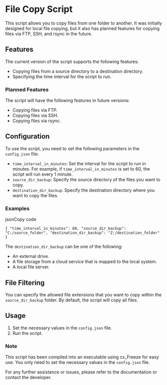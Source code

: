 
# File Copy Script

This script allows you to copy files from one folder to another. It was initially designed for local file copying, but it also has planned features for copying files via FTP, SSH, and rsync in the future.

## Features

The current version of the script supports the following features:

-   Copying files from a source directory to a destination directory.
-   Specifying the time interval for the script to run.

### Planned Features

The script will have the following features in future versions:

-   Copying files via FTP.
-   Copying files via SSH.
-   Copying files via rsync.

## Configuration

To use the script, you need to set the following parameters in the `config.json` file:

-   `time_interval_in_minutes`: Set the interval for the script to run in minutes. For example, if `time_interval_in_minutes` is set to 60, the script will run every 1 minute.
-   `source_dir_backup`: Specify the source directory of the files you want to copy.
-   `destination_dir_backup`: Specify the destination directory where you want to copy the files.

### Examples

jsonCopy code

`{
  "time_interval_in_minutes": 60,
  "source_dir_backup": "C:/source_folder",
  "destination_dir_backup": "Z:/destination_folder"
}` 

The `destination_dir_backup` can be one of the following:

-   An external drive.
-   A file storage from a cloud service that is mapped to the local system.
-   A local file server.

## File Filtering

You can specify the allowed file extensions that you want to copy within the `source_dir_backup` folder. By default, the script will copy all files.

## Usage

1.  Set the necessary values in the `config.json` file.
2.  Run the script.

### Note

This script has been compiled into an executable using cx_Freeze for easy use. You only need to set the necessary values in the `config.json` file.

For any further assistance or issues, please refer to the documentation or contact the developer.

